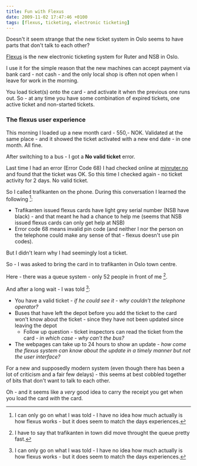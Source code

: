 ```yaml
---
title: Fun with Flexus
date: 2009-11-02 17:47:46 +0100
tags: [flexus, ticketing, electronic ticketing]
---
```


Doesn't it seem strange that the new ticket system in Oslo seems to have parts that don't talk to each other?

[Flexus](http://www.ruter.no/flexus) is the new electronic ticketing system for Ruter and NSB in Oslo.

I use it for the simple reason that the new machines can accept payment via bank card - not cash - and the only local shop is often not open when I leave for work in the morning.

You load ticket(s) onto the card - and activate it when the previous one runs out. So - at any time you have some combination of expired tickets, one active ticket and non-started tickets.

### The flexus user experience

This morning I loaded up a new month card - 550,- NOK. Validated at the same place - and it showed the ticket activated with a new end date - in one month. All fine.

After switching to a bus - I got a **No valid ticket** error.

Last time I had an error (Error Code 68) I had checked online at [minruter.no](https://minruter.no) and found that the ticket was OK. So this time I checked again - no ticket activity for 2 days. No valid ticket.

So I called trafikanten on the phone. During this conversation I learned the following [^1]:

* Trafikanten issued flexus cards have light grey serial number (NSB have black) - and that meant he had a chance to help me (seems that NSB issued flexus cards can only get help at NSB)
* Error code 68 means invalid pin code (and neither I nor the person on the telephone could make any sense of that - flexus doesn't use pin codes).

But I didn't learn why I had seemingly lost a ticket.

So - I was asked to bring the card in to trafikanten in Oslo town centre.

Here - there was a queue system - only 52 people in front of me [^2].

And after a long wait - I was told [^1]:

* You have a valid ticket - *if he could see it - why couldn't the telephone operator?*
* Buses that have left the depot before you add the ticket to the card won't know about the ticket - since they have not been updated since leaving the depot
  * Follow up question - ticket inspectors can read the ticket from the card - *in which case - why can't the bus?*
* The webpages can take up to 24 hours to show an update - *how come the flexus system can know about the update in a timely manner but not the user interface?*

For a new and supposedly modern system (even though there has been a lot of criticism and a fair few delays) - this seems at best cobbled together of bits that don't want to talk to each other.

Oh - and it seems like a *very* good idea to carry the receipt you get when you load the card *with* the card.

[^1]: I can only go on what I was told - I have no idea how much actually is how flexus works - but it does seem to match the days experiences.
[^2]: I have to say that trafikanten in town did move throught the queue pretty fast.
